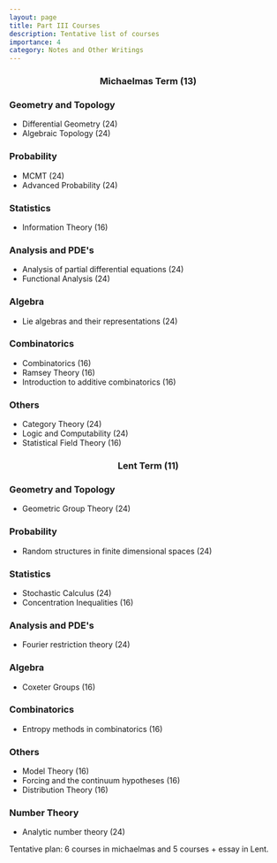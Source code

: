 ```yaml
---
layout: page
title: Part III Courses
description: Tentative list of courses
importance: 4
category: Notes and Other Writings
---
```

### $$\textbf{Michaelmas Term (13)}$$
### Geometry and Topology
- Differential Geometry (24)
- Algebraic Topology (24)
 
### Probability
- MCMT (24)
- Advanced Probability (24)

### Statistics
- Information Theory (16)

### Analysis and PDE's
- Analysis of partial differential equations (24)
- Functional Analysis (24)

### Algebra
- Lie algebras and their representations (24)

### Combinatorics
- Combinatorics (16)
- Ramsey Theory (16)
- Introduction to additive combinatorics (16)

### Others
- Category Theory (24)
- Logic and Computability (24)
- Statistical Field Theory (16)

### $$\textbf{Lent Term (11)}$$

### Geometry and Topology
- Geometric Group Theory (24)

### Probability
- Random structures in finite dimensional spaces (24)

### Statistics
- Stochastic Calculus (24)
- Concentration Inequalities (16)

### Analysis and PDE's
- Fourier restriction theory (24)

### Algebra
- Coxeter Groups (16)
 
### Combinatorics
- Entropy methods in combinatorics (16)
 
### Others
- Model Theory (16)
- Forcing and the continuum hypotheses (16)
- Distribution Theory (16)

### Number Theory
- Analytic number theory (24)


Tentative plan: 6 courses in michaelmas and 5 courses + essay in Lent. 
